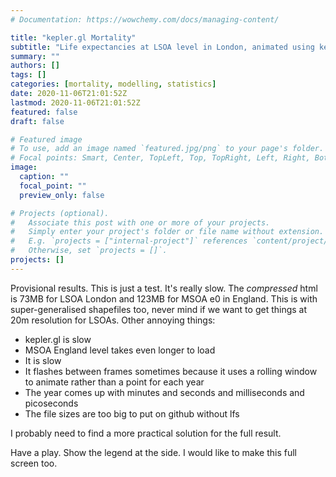 ```yaml
---
# Documentation: https://wowchemy.com/docs/managing-content/

title: "kepler.gl Mortality"
subtitle: "Life expectancies at LSOA level in London, animated using kepler.gl"
summary: ""
authors: []
tags: []
categories: [mortality, modelling, statistics]
date: 2020-11-06T21:01:52Z
lastmod: 2020-11-06T21:01:52Z
featured: false
draft: false

# Featured image
# To use, add an image named `featured.jpg/png` to your page's folder.
# Focal points: Smart, Center, TopLeft, Top, TopRight, Left, Right, BottomLeft, Bottom, BottomRight.
image:
  caption: ""
  focal_point: ""
  preview_only: false

# Projects (optional).
#   Associate this post with one or more of your projects.
#   Simply enter your project's folder or file name without extension.
#   E.g. `projects = ["internal-project"]` references `content/project/deep-learning/index.md`.
#   Otherwise, set `projects = []`.
projects: []
---
```

Provisional results. This is just a test. It's really slow. The *compressed* html is 73MB for LSOA London and 123MB for MSOA e0 in England. This is with super-generalised shapefiles too, never mind if we want to get things at 20m resolution for LSOAs. Other annoying things:
- kepler.gl is slow
- MSOA England level takes even longer to load
- It is slow
- It flashes between frames sometimes because it uses a rolling window to animate rather than a point for each year
- The year comes up with minutes and seconds and milliseconds and picoseconds
- The file sizes are too big to put on github without lfs

I probably need to find a more practical solution for the full result.

Have a play. Show the legend at the side. I would like to make this full screen too.